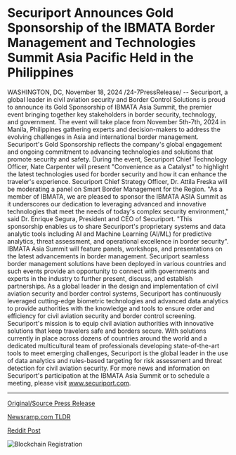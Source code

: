 # Securiport Announces Gold Sponsorship of the IBMATA Border Management and Technologies Summit Asia Pacific Held in the Philippines

WASHINGTON, DC, November 18, 2024 /24-7PressRelease/ -- Securiport, a global leader in civil aviation security and Border Control Solutions is proud to announce its Gold Sponsorship of IBMATA Asia Summit, the premier event bringing together key stakeholders in border security, technology, and government. The event will take place from November 5th-7th, 2024 in Manila, Philippines gathering experts and decision-makers to address the evolving challenges in Asia and international border management.  Securiport's Gold Sponsorship reflects the company's global engagement and ongoing commitment to advancing technologies and solutions that promote security and safety. During the event, Securiport Chief Technology Officer, Nate Carpenter will present "Convenience as a Catalyst" to highlight the latest technologies used for border security and how it can enhance the traveler's experience. Securiport Chief Strategy Officer, Dr. Attila Freska will be moderating a panel on Smart Border Management for the Region.  "As a member of IBMATA, we are pleased to sponsor the IBMATA ASIA Summit as it underscores our dedication to leveraging advanced and innovative technologies that meet the needs of today's complex security environment," said Dr. Enrique Segura, President and CEO of Securiport. "This sponsorship enables us to share Securiport's proprietary systems and data analytic tools including AI and Machine Learning (AI/ML) for predictive analytics, threat assessment, and operational excellence in border security".  IBMATA Asia Summit will feature panels, workshops, and presentations on the latest advancements in border management. Securiport seamless border management solutions have been deployed in various countries and such events provide an opportunity to connect with governments and experts in the industry to further present, discuss, and establish partnerships.  As a global leader in the design and implementation of civil aviation security and border control systems, Securiport has continuously leveraged cutting-edge biometric technologies and advanced data analytics to provide authorities with the knowledge and tools to ensure order and efficiency for civil aviation security and border control screening. Securiport's mission is to equip civil aviation authorities with innovative solutions that keep travelers safe and borders secure. With solutions currently in place across dozens of countries around the world and a dedicated multicultural team of professionals developing state-of-the-art tools to meet emerging challenges, Securiport is the global leader in the use of data analytics and rules-based targeting for risk assessment and threat detection for civil aviation security.  For more news and information on Securiport's participation at the IBMATA Asia Summit or to schedule a meeting, please visit www.securiport.com. 

---

[Original/Source Press Release](https://www.24-7pressrelease.com/press-release/516284/securiport-announces-gold-sponsorship-of-the-ibmata-border-management-and-technologies-summit-asia-pacific-held-in-the-philippines)
                    

[Newsramp.com TLDR](https://newsramp.com/curated-news/securiport-announces-gold-sponsorship-of-ibmata-asia-summit/332d9962a39fa0efaf059a5186f9a09d) 

 



[Reddit Post](https://www.reddit.com/r/newsramp/comments/1gu01qc/securiport_announces_gold_sponsorship_of_ibmata/) 



![Blockchain Registration](https://cdn.newsramp.app/24-7PressRelease/qrcode/2411/18/odor8XvB.webp)